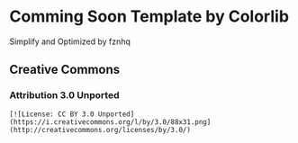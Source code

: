 # Comming Soon Template by Colorlib
Simplify and Optimized by fznhq
## Creative Commons
### Attribution 3.0 Unported
`[![License: CC BY 3.0 Unported](https://i.creativecommons.org/l/by/3.0/88x31.png](http://creativecommons.org/licenses/by/3.0/)` 